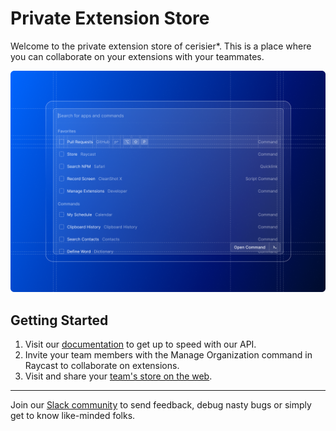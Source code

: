 # Private Extension Store

Welcome to the private extension store of cerisier*. This is a place where you can collaborate on your extensions with your teammates.

![Extension Store](https://raw.githubusercontent.com/raycast/extensions/main/images/header.png)

## Getting Started

1. Visit our [documentation](https://developers.raycast.com) to get up to speed with our API.
2. Invite your team members with the Manage Organization command in Raycast to collaborate on extensions.
3. Visit and share your [team's store on the web](https://raycast.com/cerisier*).

---

Join our [Slack community](https://raycast.com/community) to send feedback, debug nasty bugs or simply get to know like-minded folks.